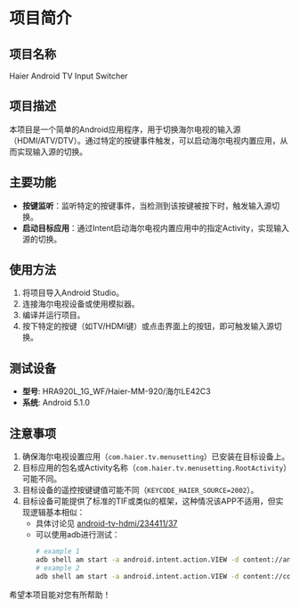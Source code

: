 # 项目简介

## 项目名称

Haier Android TV Input Switcher

## 项目描述

本项目是一个简单的Android应用程序，用于切换海尔电视的输入源（HDMI/ATV/DTV）。通过特定的按键事件触发，可以启动海尔电视内置应用，从而实现输入源的切换。

## 主要功能

- **按键监听**：监听特定的按键事件，当检测到该按键被按下时，触发输入源切换。
- **启动目标应用**：通过Intent启动海尔电视内置应用中的指定Activity，实现输入源的切换。

## 使用方法

1. 将项目导入Android Studio。
2. 连接海尔电视设备或使用模拟器。
3. 编译并运行项目。
4. 按下特定的按键（如TV/HDMI键）或点击界面上的按钮，即可触发输入源切换。

## 测试设备

- **型号**: HRA920L_1G_WF/Haier-MM-920/海尔LE42C3
- **系统**: Android 5.1.0

## 注意事项

1. 确保海尔电视设置应用（`com.haier.tv.menusetting`）已安装在目标设备上。
2. 目标应用的包名或Activity名称（`com.haier.tv.menusetting.RootActivity`）可能不同。
3. 目标设备的遥控按键键值可能不同（`KEYCODE_HAIER_SOURCE=2002`）。
4. 目标设备可能提供了标准的TIF或类似的框架，这种情况该APP不适用，但实现逻辑基本相似：
   - 具体讨论见 [android-tv-hdmi/234411/37](https://community.home-assistant.io/t/android-tv-hdmi/234411/37?page=1)
   - 可以使用adb进行测试：
     ```bash
     # example 1
     adb shell am start -a android.intent.action.VIEW -d content://android.media.tv/passthrough/com.droidlogic.tvinput%2F.services.ATVInputService%2FHW0
     # example 2
     adb shell am start -a android.intent.action.VIEW -d content://com.tcl.tvpassthrough/.TvPassThroughService/HW1413744128 -n com.tcl.tv/.TVActivity -f 0x10000000
     ```

希望本项目能对您有所帮助！